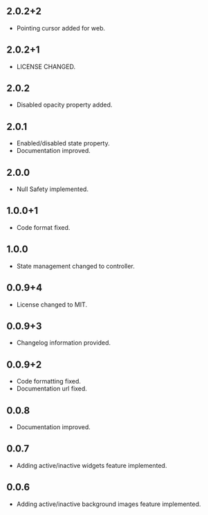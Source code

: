## 2.0.2+2

* Pointing cursor added for web.

## 2.0.2+1

* LICENSE CHANGED.

## 2.0.2

* Disabled opacity property added.

## 2.0.1

* Enabled/disabled state property.
* Documentation improved.

## 2.0.0

* Null Safety implemented.

## 1.0.0+1

* Code format fixed.

## 1.0.0

* State management changed to controller.

## 0.0.9+4

* License changed to MIT.

## 0.0.9+3

* Changelog information provided.

## 0.0.9+2

* Code formatting fixed.
* Documentation url fixed.

## 0.0.8

* Documentation improved.

## 0.0.7

* Adding active/inactive widgets feature implemented.

## 0.0.6

* Adding active/inactive background images feature implemented.
